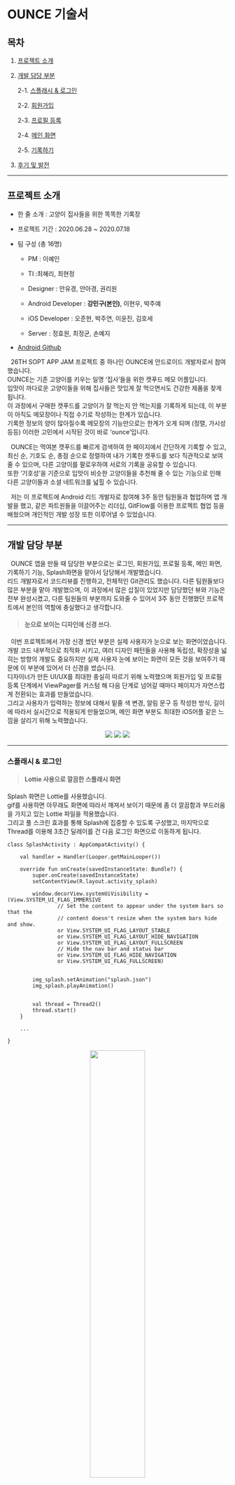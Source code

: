 # **OUNCE 기술서**

## 목차

1. [프로젝트 소개](#프로젝트-소개)

2. [개발 담당 부분](#개발-담당-부분)

   2-1. [스플래시 & 로그인](#스플래시-&-로그인)

   2-2. [회원가입](#회원가입)

   2-3. [프로필 등록](#프로필-등록)

   2-4. [메인 화면](#메인-화면)

   2-5. [기록하기](#기록하기)

3. [후기 및 발전](#후기-및-발전)

---

## 프로젝트 소개

- 한 줄 소개 : 고양이 집사들을 위한 똑똑한 기록장

- 프로젝트 기간 : 2020.06.28 ~ 2020.07.18

- 팀 구성 (총 16명)

  - PM : 이예인

  - TI :최혜리, 최현정

  - Designer : 안유경, 안아경, 권리원

  - Android Developer : **강민구(본인)**, 이현우, 박주예

  - iOS Developer : 오준현, 박주연, 이윤진, 김호세

  - Server : 정효원, 최정균, 손예지

- [Android Github](https://github.com/We-are-Ounce/OUNCE_Android)

&nbsp;&nbsp;26TH SOPT APP JAM 프로젝트 중 하나인 OUNCE에 안드로이드 개발자로서 참여했습니다.\
OUNCE는 기존 고양이를 키우는 일명 ‘집사’들을 위한 캣푸드 메모 어플입니다.\
입맛이 까다로운 고양이들을 위해 집사들은 맛있게 잘 먹으면서도 건강한 제품을 찾게 됩니다.\
이 과정에서 구매한 캣푸드를 고양이가 잘 먹는지 안 먹는지를 기록하게 되는데, 이 부분이 아직도 메모장이나 직접 수기로 작성하는 한계가 있습니다.\
기록한 정보의 양이 많아질수록 메모장의 기능만으로는 한계가 오게 되며 (정렬, 가시성 등등) 이러한 고민에서 시작된 것이 바로 ‘ounce’입니다.

&nbsp;&nbsp;OUNCE는 먹여본 캣푸드를 빠르게 검색하여 한 페이지에서 간단하게 기록할 수 있고, 최신 순, 기호도 순, 총점 순으로 정렬하여 내가 기록한 캣푸드를 보다 직관적으로 보여줄 수 있으며, 다른 고양이를 팔로우하여 서로의 기록을 공유할 수 있습니다.\
또한 ‘기호성’을 기준으로 입맛이 비슷한 고양이들을 추천해 줄 수 있는 기능으로 인해 다른 고양이들과 소셜 네트워크를 넓힐 수 있습니다.

&nbsp;&nbsp;저는 이 프로젝트에 Android 리드 개발자로 참여해 3주 동안 팀원들과 협업하며 앱 개발을 했고, 같은 파트원들을 이끌어주는 리더십, GitFlow를 이용한 프로젝트 협업 등을 배웠으며 개인적인 개발 성장 또한 이루어낼 수 있었습니다.

---

## 개발 담당 부분

&nbsp;&nbsp;OUNCE 앱을 만들 때 담당한 부분으로는 로그인, 회원가입, 프로필 등록, 메인 화면, 기록하기 기능, Splash화면을 맡아서 담당해서 개발했습니다.\
리드 개발자로서 코드리뷰를 진행하고, 전체적인 Git관리도 했습니다. 다른 팀원들보다 많은 부분을 맡아 개발했으며, 이 과정에서 많은 삽질이 있었지만 담당했던 뷰와 기능은 전부 완성시켰고, 다른 팀원들의 부분까지 도와줄 수 있어서 3주 동안 진행했던 프로젝트에서 본인의 역할에 충실했다고 생각합니다.

> #### **눈으로 보이는 디자인에 신경 쓰다.**

&nbsp;&nbsp;이번 프로젝트에서 가장 신경 썼던 부분은 실제 사용자가 눈으로 보는 화면이었습니다.\
개발 코드 내부적으로 최적화 시키고, 여러 디자인 패턴들을 사용해 독립성, 확장성을 넓히는 방향의 개발도 중요하지만 실제 사용자 눈에 보이는 화면이 모든 것을 보여주기 때문에 이 부분에 있어서 더 신경을 썼습니다.\
디자이너가 만든 UI/UX를 최대한 충실히 따르기 위해 노력했으며 회원가입 및 프로필 등록 단계에서 ViewPager를 커스텀 해 다음 단계로 넘어갈 때마다 페이지가 자연스럽게 전환되는 효과를 만들었습니다.\
그리고 사용자가 입력하는 정보에 대해서 밑줄 색 변경, 알림 문구 등 작성한 방식, 길이에 따라서 실시간으로 적용되게 만들었으며, 메인 화면 부분도 최대한 iOS어플 같은 느낌을 살리기 위해 노력했습니다.

<p align="center"><img src="https://user-images.githubusercontent.com/55642709/88371652-6d115c00-cdcf-11ea-8466-6c29ab8d9e03.png">
<img src="https://user-images.githubusercontent.com/55642709/88371717-8b775780-cdcf-11ea-9952-8ab72d90b18d.png">
<img src="https://user-images.githubusercontent.com/55642709/88371767-9f22be00-cdcf-11ea-944d-0b0b7384e25f.png"></p>

---

### 스플래시 & 로그인

> #### **Lottie 사용으로 깔끔한 스플래시 화면**

Splash 화면은 Lottie를 사용했습니다.\
gif를 사용하면 아무래도 화면에 따라서 깨져서 보이기 때문에 좀 더 깔끔함과 부드러움을 가지고 있는 Lottie 파일을 적용했습니다.\
그리고 풀 스크린 효과를 통해 Splash에 집중할 수 있도록 구성했고, 마지막으로 Thread를 이용해 3초간 딜레이를 건 다음 로그인 화면으로 이동하게 됩니다.

```
class SplashActivity : AppCompatActivity() {

    val handler = Handler(Looper.getMainLooper())

    override fun onCreate(savedInstanceState: Bundle?) {
        super.onCreate(savedInstanceState)
        setContentView(R.layout.activity_splash)

        window.decorView.systemUiVisibility = (View.SYSTEM_UI_FLAG_IMMERSIVE
                // Set the content to appear under the system bars so that the
                // content doesn't resize when the system bars hide and show.
                or View.SYSTEM_UI_FLAG_LAYOUT_STABLE
                or View.SYSTEM_UI_FLAG_LAYOUT_HIDE_NAVIGATION
                or View.SYSTEM_UI_FLAG_LAYOUT_FULLSCREEN
                // Hide the nav bar and status bar
                or View.SYSTEM_UI_FLAG_HIDE_NAVIGATION
                or View.SYSTEM_UI_FLAG_FULLSCREEN)


        img_splash.setAnimation("splash.json")
        img_splash.playAnimation()


        val thread = Thread2()
        thread.start()
    }

    ...

}
```

<p align="center"><img src="https://user-images.githubusercontent.com/55642709/88373022-05104500-cdd2-11ea-85c2-dcdc078afb10.gif" width="50%"></p>
